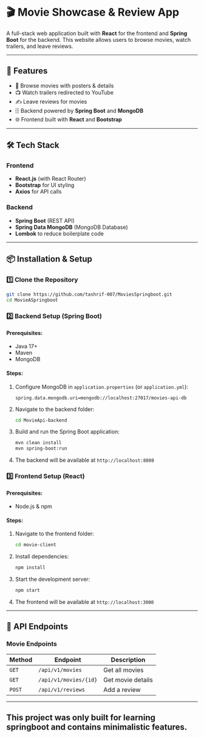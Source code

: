 # 🎬 Movie Showcase & Review App

A full-stack web application built with **React** for the frontend and **Spring Boot** for the backend. This website allows users to browse movies, watch trailers, and leave reviews.

---

## 🚀 Features

- 🎥 Browse movies with posters & details
- 📺 Watch trailers redirected to YouTube
- ✍️ Leave reviews for movies
- 🗄️ Backend powered by **Spring Boot** and **MongoDB**
- 🌐 Frontend built with **React** and **Bootstrap**

---

## 🛠️ Tech Stack

### Frontend
- **React.js** (with React Router)
- **Bootstrap** for UI styling
- **Axios** for API calls

### Backend
- **Spring Boot** (REST API)
- **Spring Data MongoDB** (MongoDB Database)
- **Lombok** to reduce boilerplate code

---

## 📦 Installation & Setup

### 1️⃣ Clone the Repository
```sh
git clone https://github.com/tashrif-007/MoviesSpringboot.git
cd MovieASpringboot  
```

### 2️⃣ Backend Setup (Spring Boot)
#### Prerequisites:
- Java 17+
- Maven
- MongoDB

#### Steps:
1. Configure MongoDB in `application.properties` (or `application.yml`):
   ```properties
   spring.data.mongodb.uri=mongodb://localhost:27017/movies-api-db
   ```
2. Navigate to the backend folder:
   ```sh
   cd MovieApi-backend
   ```
3. Build and run the Spring Boot application:
   ```sh
   mvn clean install
   mvn spring-boot:run
   ```
4. The backend will be available at `http://localhost:8080`

### 3️⃣ Frontend Setup (React)
#### Prerequisites:
- Node.js & npm

#### Steps:
1. Navigate to the frontend folder:
   ```sh
   cd movie-client
   ```
2. Install dependencies:
   ```sh
   npm install
   ```
3. Start the development server:
   ```sh
   npm start
   ```
4. The frontend will be available at `http://localhost:3000`

---

## 🔄 API Endpoints

### Movie Endpoints
| Method | Endpoint | Description |
|--------|---------|-------------|
| `GET`  | `/api/v1/movies` | Get all movies |
| `GET`  | `/api/v1/movies/{id}` | Get movie details |
| `POST` | `/api/v1/reviews` | Add a review |

---
## This project was only built for learning springboot and contains minimalistic features.
